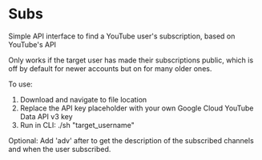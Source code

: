 # Subs
Simple API interface to find a YouTube user's subscription, based on YouTube's API

Only works if the target user has made their subscriptions public, which is off by default for newer accounts but on for many older ones.


To use:
1. Download and navigate to file location
2. Replace the API key placeholder with your own Google Cloud YouTube Data API v3 key
3. Run in CLI:
   ./sh "target_username"

Optional: Add 'adv' after to get the description of the subscribed channels and when the user subscribed.

